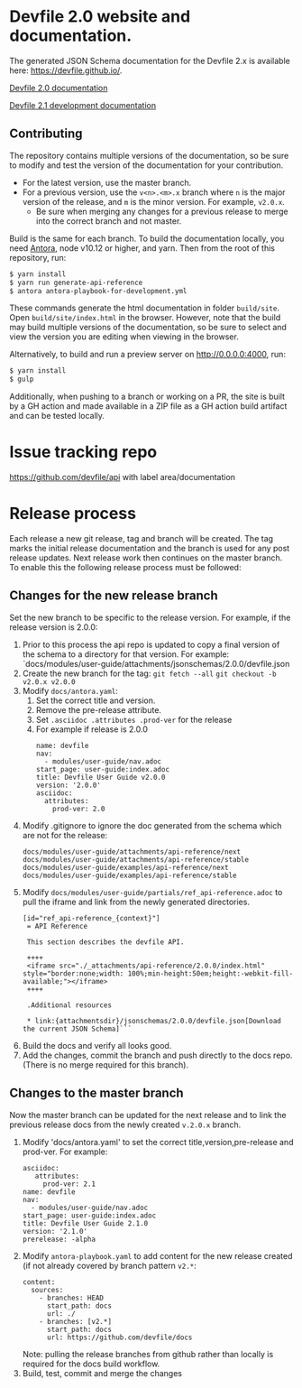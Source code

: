# Devfile 2.0 website and documentation.

The generated JSON Schema documentation for the Devfile 2.x is available here: https://devfile.github.io/.

[Devfile 2.0 documentation](https://github.com/devfile/docs/blob/v2.0.x/docs/modules/user-guide/nav.adoc)

[Devfile 2.1 development documentation](https://github.com/devfile/docs/blob/master/docs/modules/user-guide/nav.adoc)

## Contributing

The repository contains multiple versions of the documentation, so be sure to modify and test the version of the documentation for your contribution.
* For the latest version, use the master branch.
* For a previous version, use the ```v<n>.<m>.x``` branch where `n` is the major version of the release, and `m` is the minor version. For example, ```v2.0.x```.
   * Be sure when merging any changes for a previous release to merge into the correct branch and not master.

Build is the same for each branch. To build the documentation locally, you need [Antora](https://antora.org/), node v10.12 or higher, and yarn. Then from the root of this repository, run:

```bash
$ yarn install
$ yarn run generate-api-reference
$ antora antora-playbook-for-development.yml
```

These commands generate the html documentation in folder `build/site`. Open `build/site/index.html` in the browser. However, note that the build 
may build multiple versions of the documentation, so be sure to select and view the version you are editing when viewing in the browser.

Alternatively, to build and run a preview server on http://0.0.0.0:4000, run:

```bash
$ yarn install
$ gulp
```

Additionally, when pushing to a branch or working on a PR, the site is built by a GH action and
made available in a ZIP file as a GH action build artifact and can be tested locally.


# Issue tracking repo

https://github.com/devfile/api with label area/documentation

# Release process

Each release a new git release, tag and branch will be created. The tag marks the initial release documentation 
and the branch is used for any post release updates. Next release work then continues on the master branch. 
To enable this the following release process must be followed:

## Changes for the new release branch

Set the new branch to be specific to the release version. For example, if the release version is 2.0.0:

1. Prior to this process the api repo is updated to copy a final version of the schema to a directory for that version. For example:
   `docs/modules/user-guide/attachments/jsonschemas/2.0.0/devfile.json
1. Create the new branch for the tag: 
   ```git fetch --all```
   ```git checkout -b v2.0.x v2.0.0``` 
1. Modify `docs/antora.yaml`:
   1. Set the correct title and version.
   1. Remove the pre-release attribute.
   1. Set `.asciidoc .attributes .prod-ver` for the release
   1. For example if release is 2.0.0
      ```
      name: devfile
      nav: 
        - modules/user-guide/nav.adoc
      start_page: user-guide:index.adoc
      title: Devfile User Guide v2.0.0
      version: '2.0.0'
      asciidoc:
        attributes:
          prod-ver: 2.0
      ```
1. Modify .gitignore to ignore the doc generated from the schema which are not for the release:
      ```
      docs/modules/user-guide/attachments/api-reference/next
      docs/modules/user-guide/attachments/api-reference/stable
      docs/modules/user-guide/examples/api-reference/next
      docs/modules/user-guide/examples/api-reference/stable
      ```
1. Modify ```docs/modules/user-guide/partials/ref_api-reference.adoc``` to pull the iframe and link from the newly generated directories.
   ```
   [id="ref_api-reference_{context}"]
    = API Reference

    This section describes the devfile API.

    ++++
    <iframe src="./_attachments/api-reference/2.0.0/index.html" style="border:none;width: 100%;min-height:50em;height:-webkit-fill-available;"></iframe>
    ++++

    .Additional resources

    * link:{attachmentsdir}/jsonschemas/2.0.0/devfile.json[Download the current JSON Schema]```
    ```
1. Build the docs and verify all looks good.
1. Add the changes, commit the branch and push directly to the docs repo. (There is no merge required for this branch). 
    
## Changes to the master branch

Now the master branch can be updated for the next release and to link the previous release docs 
from the newly created ```v.2.0.x``` branch.

1. Modify 'docs/antora.yaml' to set the correct title,version,pre-release and prod-ver. For example:
   ```
   asciidoc:
      attributes:
        prod-ver: 2.1
   name: devfile
   nav:
     - modules/user-guide/nav.adoc
   start_page: user-guide:index.adoc
   title: Devfile User Guide 2.1.0
   version: '2.1.0'
   prerelease: -alpha
   ```
1. Modify `antora-playbook.yaml` to add content for the new release created (if not already covered by branch pattern ```v2.*```:
   ```
   content:
     sources:
       - branches: HEAD
         start_path: docs
         url: ./
       - branches: [v2.*]
         start_path: docs
         url: https://github.com/devfile/docs
   ```
   Note: pulling the release branches from github rather than locally is required for the docs build workflow. 
1. Build, test, commit and merge the changes     
   
   

    
